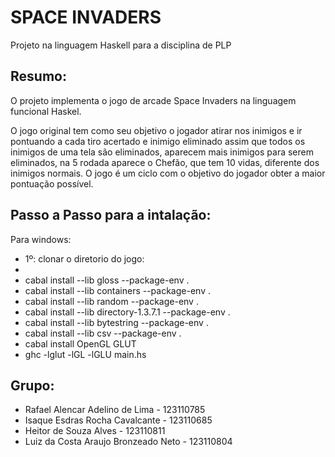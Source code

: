 # SPACE INVADERS
Projeto na linguagem Haskell para a disciplina de PLP


## Resumo:
  O projeto implementa o jogo de arcade Space Invaders na linguagem funcional Haskel.
  
  O jogo original tem como seu objetivo o jogador atirar nos inimigos e ir pontuando a cada tiro acertado e inimigo eliminado    assim que todos os inimigos de uma tela são eliminados, aparecem mais inimigos para serem eliminados, na 5 rodada
  aparece o Chefão, que tem 10 vidas, diferente dos inimigos normais. O jogo é um ciclo com o objetivo do jogador obter a maior   pontuação possível.


## Passo a Passo para a intalação:
Para windows: 
- 1º: clonar o diretorio do jogo:
- 
- cabal install --lib gloss --package-env .
- cabal install --lib containers --package-env .
- cabal install --lib random --package-env .
- cabal install --lib directory-1.3.7.1 --package-env .
- cabal install --lib bytestring --package-env .
- cabal install --lib csv --package-env .
- cabal install OpenGL GLUT
- ghc -lglut -lGL -lGLU main.hs


## Grupo:
- Rafael Alencar Adelino de Lima - 123110785
- Isaque Esdras Rocha Cavalcante - 123110685
- Heitor de Souza Alves - 123110811
- Luiz da Costa Araujo Bronzeado Neto - 123110804
